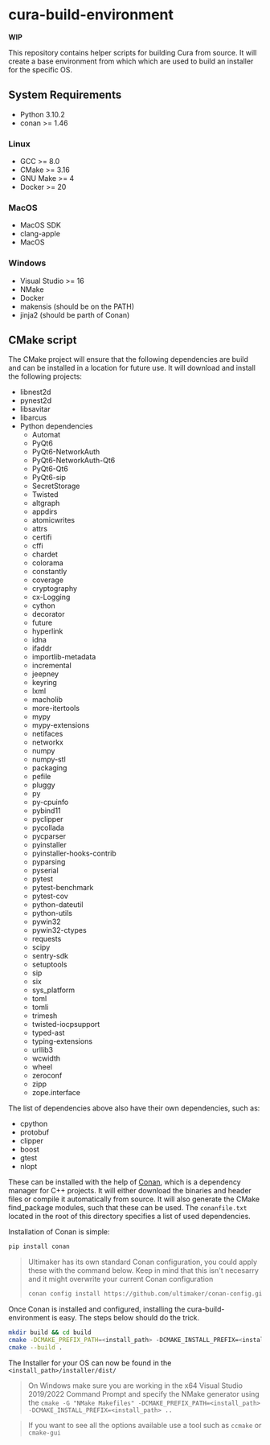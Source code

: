 # cura-build-environment

**WIP**

This repository contains helper scripts for building Cura from source. It will create a base environment from which
which are used to build an installer for the specific OS.

## System Requirements

- Python 3.10.2
- conan >= 1.46

### Linux
- GCC >= 8.0
- CMake >= 3.16
- GNU Make >= 4
- Docker >= 20

### MacOS
- MacOS SDK 
- clang-apple
- MacOS

### Windows
- Visual Studio >= 16
- NMake
- Docker
- makensis (should be on the PATH)
- jinja2 (should be parth of Conan)

## CMake script

The CMake project will ensure that the following dependencies are build and can be installed in a location for future
use.  It will download and install the following projects:

- libnest2d
- pynest2d
- libsavitar
- libarcus
- Python dependencies
  - Automat
  - PyQt6
  - PyQt6-NetworkAuth
  - PyQt6-NetworkAuth-Qt6
  - PyQt6-Qt6
  - PyQt6-sip
  - SecretStorage
  - Twisted
  - altgraph
  - appdirs
  - atomicwrites
  - attrs
  - certifi
  - cffi
  - chardet
  - colorama
  - constantly
  - coverage
  - cryptography
  - cx-Logging
  - cython
  - decorator
  - future
  - hyperlink
  - idna
  - ifaddr
  - importlib-metadata
  - incremental
  - jeepney
  - keyring
  - lxml
  - macholib
  - more-itertools
  - mypy
  - mypy-extensions
  - netifaces
  - networkx
  - numpy
  - numpy-stl
  - packaging
  - pefile
  - pluggy
  - py
  - py-cpuinfo
  - pybind11
  - pyclipper
  - pycollada
  - pycparser
  - pyinstaller
  - pyinstaller-hooks-contrib
  - pyparsing
  - pyserial
  - pytest
  - pytest-benchmark
  - pytest-cov
  - python-dateutil
  - python-utils
  - pywin32
  - pywin32-ctypes
  - requests
  - scipy
  - sentry-sdk
  - setuptools
  - sip
  - six
  - sys_platform
  - toml
  - tomli
  - trimesh
  - twisted-iocpsupport
  - typed-ast
  - typing-extensions
  - urllib3
  - wcwidth
  - wheel
  - zeroconf
  - zipp
  - zope.interface

The list of dependencies above also have their own dependencies, such as:

- cpython
- protobuf
- clipper
- boost
- gtest
- nlopt

These can be installed with the help of [Conan](https://conan.io/), which is a dependency manager for C++ projects.
It will either download the binaries and header files or compile it automatically from source. It will also generate
the CMake find_package modules, such that these can be used. The `conanfile.txt` located in the root of this directory
specifies a list of used dependencies.

Installation of Conan is simple:

```bash
pip install conan
```

> Ultimaker has its own standard Conan configuration, you could apply these with the command below. Keep in mind that
> this isn't necesarry and it might overwrite your current Conan configuration
> ```bash
> conan config install https://github.com/ultimaker/conan-config.git
> ```

Once Conan is installed and configured, installing the cura-build-environment is easy. The steps below should do the
trick.

```bash
mkdir build && cd build
cmake -DCMAKE_PREFIX_PATH=<install_path> -DCMAKE_INSTALL_PREFIX=<install_path> ..
cmake --build .
```

The Installer for your OS can now be found in the `<install_path>/installer/dist/`

> On Windows make sure you are working in the x64 Visual Studio 2019/2022 Command Prompt and specify the NMake generator using the
> `cmake -G "NMake Makefiles" -DCMAKE_PREFIX_PATH=<install_path> -DCMAKE_INSTALL_PREFIX=<install_path> ..`

> If you want to see all the options available use a tool such as `ccmake` or `cmake-gui` 